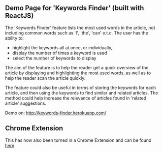 <h2>Demo Page for 'Keywords Finder' (built with ReactJS)</h2>
The 'Keywords Finder' feature lists the most used words in the article, not including common words such as 'I', 'the', 'can' e.t.c. The user has the ability to:

<ul>
<li>highlight the keywords all at once, or individually,</li>
<li>display the number of times a keyword is used</li>
<li>select the number of keywords to display</li>
</ul>

The aim of the feature is to help the reader get a quick overview of the article by displaying and highlighting the most used words, as well as to help the reader scan the article quickly.

The feature could also be useful in terms of storing the keywords for each article, and then using the keywords to find similar and related articles. The method could help increase the relevance of articles found in 'related article' suggestions.

Demo on: http://keywords-finder.herokuapp.com/

<h2>Chrome Extension</h2>
This has now also been turned in a Chrome Extension and can be found <a href="https://chrome.google.com/webstore/detail/keyword-finder/lcdcicohemdgdhehhneodoicgaajpohi">here</a>.


